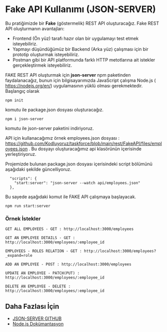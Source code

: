 Fake API Kullanımı (JSON-SERVER) 
======
Bu pratiğimizde bir **Fake** (göstermelik) REST API oluşturacağız. Fake REST API oluşturmanın avantajları:
- Frontend (Ön yüz) tarafı hazır olan bir uygulamayı test etmek isteyebiliriz.
- Yapmayı düşündüğümüz bir Backend (Arka yüz) çalışması için bir prototip oluşturmak isteyebiliriz.
- Postman gibi bir API platformunda farklı HTTP metotlarına ait istekler gerçekleştirmek isteyebiliriz.

FAKE REST API oluşturmak için **json-server** npm paketinden faydalanacağız, bunun için bilgisayarımızda JavaScript çalışma Node.js ( https://nodejs.org/en/) uygulamasının
yüklü olması gerekmektedir. Başlangıç olarak
```
npm init
```
komutu ile package.json dosyası oluşturacağız.
```
npm i json-server
```
komutu ile json-server paketini indiriyoruz.

API için kullanacağımız örnek employees.json dosyası : https://github.com/Kodluyoruz/taskforce/blob/main/rest/FakeAPI/files/employees.json . Bu dosyayı oluşturacağımız api 
klasörünün içerisinde yerleştiriyoruz.

Projemizde bulunan package.json dosyası içerisindeki script bölümünü aşağıdaki şekilde güncelliyoruz.
```
  "scripts": {
    "start:server": "json-server --watch api/employees.json"
  },
```

Bu sayede aşağıdaki komut ile FAKE API çalışmaya başlayacak.
```
npm run start:server
```

### Örnek İstekler
```
GET ALL EMPLOYEES - GET : http://localhost:3000/employees
```
```
GET AN EMPLOYEE DETAILS - GET : http://localhost:3000/employees/:employee_id
```
```
EMPLOYEES - ROLES RELATION - GET : http://localhost:3000/employees?_expand=role
```
```
ADD AN EMPLOYEE - POST : http://localhost:3000/employees
```
```
UPDATE AN EMPLOYEE - PATCH(PUT) : http://localhost:3000/employees/:employee_id
```
```
DELETE AN EMPLOYEE - DELETE : http://localhost:3000/employees/:employee_id
```

## Daha Fazlası İçin
- [JSON-SERVER GITHUB](https://github.com/typicode/json-server)
- [Node.js Dokümantasyon](https://nodejs.org/en/docs/)
